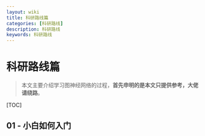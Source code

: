 ```yaml
---
layout: wiki
title: 科研路线篇
categories: [科研路线]
description: 科研路线
keywords: 科研路线
---
```


# 科研路线篇

> 本文主要介绍学习图神经网络的过程，**首先申明的是本文只提供参考，大佬请绕路**。



[TOC]



## 01 - 小白如何入门

